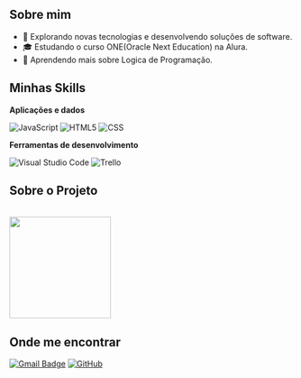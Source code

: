 ## Sobre mim

- 🤔 Explorando novas tecnologias e desenvolvendo soluções de software.
- 🎓 Estudando o curso ONE(Oracle Next Education) na Alura.
- 🌱 Aprendendo mais sobre Logica de Programação.

## Minhas Skills

**Aplicações e dados**

![JavaScript](https://img.shields.io/badge/-JavaScript-333333?style=flat&logo=javascript)
![HTML5](https://img.shields.io/badge/-HTML5-333333?style=flat&logo=HTML5)
![CSS](https://img.shields.io/badge/-CSS-333333?style=flat&logo=CSS3&logoColor=1572B6)




**Ferramentas de desenvolvimento**

![Visual Studio Code](https://img.shields.io/badge/-Visual%20Studio%20Code-333333?style=flat&logo=visual-studio-code&logoColor=007ACC)
![Trello](https://img.shields.io/badge/-Trello-333333?style=flat&logo=trello&logoColor=007ACC)

## Sobre o Projeto

<br/>

<a href="https://github.com/wmvsena" title="Perfil de Marcos Sena">
  <img height="180em" src="https://github-readme-stats.vercel.app/api?username=wmvsena&theme=dracula&show_icons=true" />
</a>

## Onde me encontrar


[![Gmail Badge](https://img.shields.io/badge/-wmvsena@gmail.com-006bed?style=flat-square&logo=Gmail&logoColor=white&link=mailto:wmvsena@gmail.com)](mailto:wmvsena@gmail.com)
[![GitHub](https://img.shields.io/github/followers/iuricode?label=follow&style=social)]()
